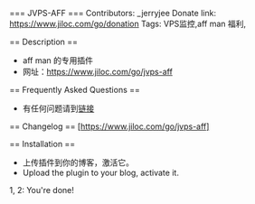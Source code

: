 === JVPS-AFF ===
Contributors: _jerryjee
Donate link: https://www.jiloc.com/go/donation
Tags: VPS监控,aff man 福利,



== Description ==
* aff man 的专用插件
* 网址：https://www.jiloc.com/go/jvps-aff

== Frequently Asked Questions ==
* 有任何问题请到[链接](https://www.jiloc.com/go/jvps-aff)


== Changelog ==
[https://www.jiloc.com/go/jvps-aff]





== Installation ==
* 上传插件到你的博客，激活它。
* Upload the plugin to your blog, activate it.

1, 2: You're done!